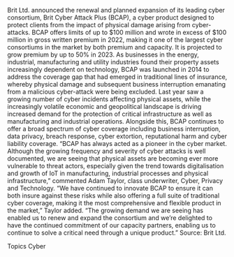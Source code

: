 Brit Ltd. announced the renewal and planned expansion of its leading cyber consortium, Brit Cyber Attack Plus (BCAP), a cyber product designed to protect clients from the impact of physical damage arising from cyber-attacks.
BCAP offers limits of up to $100 million and wrote in excess of $100 million in gross written premium in 2022, making it one of the largest cyber consortiums in the market by both premium and capacity. It is projected to grow premium by up to 50% in 2023.
As businesses in the energy, industrial, manufacturing and utility industries found their property assets increasingly dependent on technology, BCAP was launched in 2014 to address the coverage gap that had emerged in traditional lines of insurance, whereby physical damage and subsequent business interruption emanating from a malicious cyber-attack were being excluded.
Last year saw a growing number of cyber incidents affecting physical assets, while the increasingly volatile economic and geopolitical landscape is driving increased demand for the protection of critical infrastructure as well as manufacturing and industrial operations.
Alongside this, BCAP continues to offer a broad spectrum of cyber coverage including business interruption, data privacy, breach response, cyber extortion, reputational harm and cyber liability coverage.
“BCAP has always acted as a pioneer in the cyber market. Although the growing frequency and severity of cyber attacks is well documented, we are seeing that physical assets are becoming ever more vulnerable to threat actors, especially given the trend towards digitalisation and growth of IoT in manufacturing, industrial processes and physical infrastructure,” commented Adam Taylor, class underwriter, Cyber, Privacy and Technology.
“We have continued to innovate BCAP to ensure it can both insure against these risks while also offering a full suite of traditional cyber coverage, making it the most comprehensive and flexible product in the market,” Taylor added. “The growing demand we are seeing has enabled us to renew and expand the consortium and we’re delighted to have the continued commitment of our capacity partners, enabling us to continue to solve a critical need through a unique product.”
Source: Brit Ltd.

Topics
Cyber
